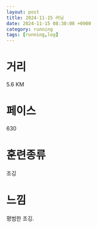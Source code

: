 ```yaml
---
layout: post
title: 2024-11-15 러닝
date: 2024-11-15 08:30:00 +0900
category: running
tags: [running,log]
---
```

# 거리
5.6 KM
# 페이스
630
# 훈련종류
조깅
# 느낌
평범한 조깅.
